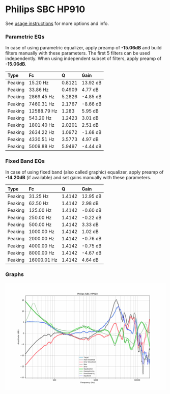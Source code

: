 # Philips SBC HP910
See [usage instructions](https://github.com/jaakkopasanen/AutoEq#usage) for more options and info.

### Parametric EQs
In case of using parametric equalizer, apply preamp of **-15.06dB** and build filters manually
with these parameters. The first 5 filters can be used independently.
When using independent subset of filters, apply preamp of **-15.06dB**.

| Type    | Fc          |      Q | Gain     |
|:--------|:------------|:-------|:---------|
| Peaking | 15.20 Hz    | 0.8121 | 13.92 dB |
| Peaking | 33.86 Hz    | 0.4909 | 4.77 dB  |
| Peaking | 2869.45 Hz  | 5.2826 | -4.85 dB |
| Peaking | 7460.31 Hz  | 2.1767 | -8.66 dB |
| Peaking | 12588.79 Hz | 1.283  | 5.95 dB  |
| Peaking | 543.20 Hz   | 1.2423 | 3.01 dB  |
| Peaking | 1801.40 Hz  | 2.0201 | 2.51 dB  |
| Peaking | 2634.22 Hz  | 1.0972 | -1.68 dB |
| Peaking | 4330.51 Hz  | 3.5773 | 4.97 dB  |
| Peaking | 5009.88 Hz  | 5.9497 | -4.44 dB |

### Fixed Band EQs
In case of using fixed band (also called graphic) equalizer, apply preamp of **-14.20dB**
(if available) and set gains manually with these parameters.

| Type    | Fc          |      Q | Gain     |
|:--------|:------------|:-------|:---------|
| Peaking | 31.25 Hz    | 1.4142 | 12.95 dB |
| Peaking | 62.50 Hz    | 1.4142 | 2.98 dB  |
| Peaking | 125.00 Hz   | 1.4142 | -0.60 dB |
| Peaking | 250.00 Hz   | 1.4142 | -0.22 dB |
| Peaking | 500.00 Hz   | 1.4142 | 3.33 dB  |
| Peaking | 1000.00 Hz  | 1.4142 | 1.02 dB  |
| Peaking | 2000.00 Hz  | 1.4142 | -0.76 dB |
| Peaking | 4000.00 Hz  | 1.4142 | -0.75 dB |
| Peaking | 8000.00 Hz  | 1.4142 | -4.67 dB |
| Peaking | 16000.01 Hz | 1.4142 | 4.64 dB  |

### Graphs
![](./Philips%20SBC%20HP910.png)